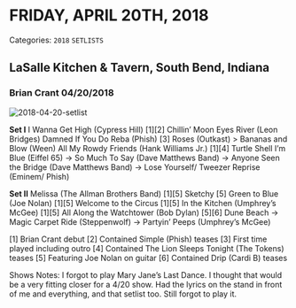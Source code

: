 # FRIDAY, APRIL 20TH, 2018
Categories: `2018` `SETLISTS`

## LaSalle Kitchen & Tavern, South Bend, Indiana

### Brian Crant 04/20/2018

![2018-04-20-setlist](https://briancrant.com/wp-content/uploads/2018/04/Setlist-2018-04-20-LKT_small.jpg)

**Set I**
I Wanna Get High (Cypress Hill) [1][2]
Chillin’
Moon Eyes
River (Leon Bridges)
Damned If You Do
Reba (Phish) [3]
Roses (Outkast) >
Bananas and Blow (Ween)
All My Rowdy Friends (Hank Williams Jr.) [1][4]
Turtle Shell
I’m Blue (Eiffel 65) →
So Much To Say (Dave Matthews Band) →
Anyone Seen the Bridge (Dave Matthews Band) →
Lose Yourself/ Tweezer Reprise (Eminem/ Phish)

**Set II**
Melissa (The Allman Brothers Band) [1][5]
Sketchy [5]
Green to Blue (Joe Nolan) [1][5]
Welcome to the Circus [1][5]
In the Kitchen (Umphrey’s McGee) [1][5]
All Along the Watchtower (Bob Dylan) [5][6]
Dune Beach →
Magic Carpet Ride (Steppenwolf) →
Partyin’ Peeps (Umphrey’s McGee)

[1] Brian Crant debut
[2] Contained Simple (Phish) teases
[3] First time played including outro
[4] Contained The Lion Sleeps Tonight (The Tokens) teases
[5] Featuring Joe Nolan on guitar
[6] Contained Drip (Cardi B) teases

Shows Notes: I forgot to play Mary Jane’s Last Dance. I thought that would be a very fitting closer for a 4/20 show. Had the lyrics on the stand in front of me and everything, and that setlist too. Still forgot to play it.

